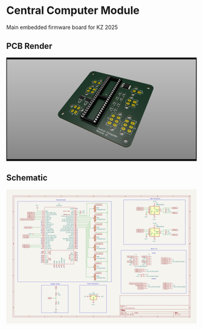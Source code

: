 
# Central Computer Module 

Main embedded firmware board for KZ 2025

## PCB Render
![CCM_Render](images/ccm_render.png)

## Schematic
![CCM_Schmeatic](images/ccm_schem.png)
